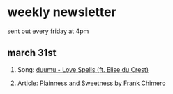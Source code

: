 # weekly newsletter

sent out every friday at 4pm

## march 31st

1. Song: 
[duumu - Love Spells (ft. Elise du Crest)](https://duumu.bandcamp.com/track/love-spells-ft-elise-du-crest)

2. Article:
[Plainness and Sweetness by Frank Chimero](https://www.frankchimero.com/blog/2017/plainness-and-sweetness/)
